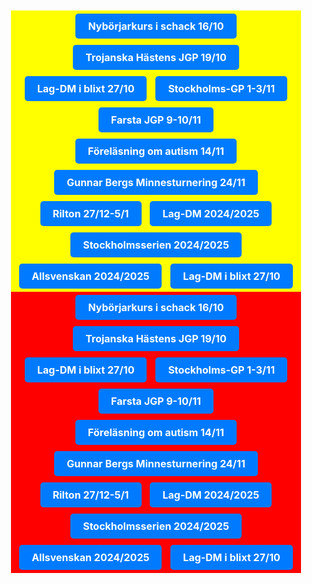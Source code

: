 <style>
	.button {
		display: inline-block;
		padding: 10px 20px; 
		margin:5px;
		font-size: 16px;
		font-weight: bold;
		text-align: center;
		color: white;
		background-color: #007BFF;
		border: none;
		border-radius: 5px;
		text-decoration: none;
		cursor: pointer;
		transition: background-color 0.2s;
	}

	.button:hover {
		background-color: red;
	}

	.container {
		display: flex;
		flex-wrap: wrap;
		padding: 10px 20px;
	}

	.box {
		flex: 1 1 50%;
		text-align: center;
		background-color: #f0f0f0;
	}

	@media (max-width: 1000px) {.box {flex: 1 1 100%;}}

</style>

<div class="container">
	<div class="box" style="background-color:yellow">
		<a class="button" href="https://www.stockholmsschack.se/inbjudan-nyborjarkurs-i-schack-hosten-2024/" >Nybörjarkurs i schack 16/10</a>
		<a class="button" href="https://www.stockholmsschack.se/inbjudan-trojanska-hastens-host-jgp-2024/">Trojanska Hästens JGP 19/10</a>
		<a class="button" href="https://www.stockholmsschack.se/wp-content/uploads/2024/07/Inbjudan_Lag_DM_blixt_2024.pdf">Lag-DM i blixt 27/10</a>
		<a class="button" href="https://www.stockholmsschack.se/inbjudan-stockholms-gp-2024/">Stockholms-GP 1-3/11</a>
		<a class="button" href="https://www.stockholmsschack.se/inbjudan-farsta-jgp-2025">Farsta JGP 9-10/11</a>
		<a class="button" href="https://www.stockholmsschack.se/forelasning-om-autism/">Föreläsning om autism 14/11</a>
		<a class="button" href="https://www.stockholmsschack.se/inbjudan-gunnar-bergs-minnesturnering-2024/">Gunnar Bergs Minnesturnering 24/11</a>
		<a class="button" href="https://www.stockholmsschack.se/inbjudan-rilton-2024-2025/">Rilton 27/12-5/1</a>
		<a class="button" href="https://member.schack.se/ShowTournamentServlet?id=14558">Lag-DM 2024/2025</a>
		<a class="button" href="https://member.schack.se/ShowTournamentServlet?id=14743">Stockholmsserien 2024/2025</a>
		<a class="button" href="https://member.schack.se/ShowTournamentServlet?id=14250">Allsvenskan 2024/2025</a>
		<a class="button" href="https://www.stockholmsschack.se/wp-content/uploads/2024/07/Inbjudan_Lag_DM_blixt_2024.pdf">Lag-DM i blixt 27/10</a>
	</div>
	<div class="box" style="background-color:red">
		<a class="button" href="https://www.stockholmsschack.se/inbjudan-nyborjarkurs-i-schack-hosten-2024/" >Nybörjarkurs i schack 16/10</a>
		<a class="button" href="https://www.stockholmsschack.se/inbjudan-trojanska-hastens-host-jgp-2024/">Trojanska Hästens JGP 19/10</a>
		<a class="button" href="https://www.stockholmsschack.se/wp-content/uploads/2024/07/Inbjudan_Lag_DM_blixt_2024.pdf">Lag-DM i blixt 27/10</a>
		<a class="button" href="https://www.stockholmsschack.se/inbjudan-stockholms-gp-2024/">Stockholms-GP 1-3/11</a>
		<a class="button" href="https://www.stockholmsschack.se/inbjudan-farsta-jgp-2025">Farsta JGP 9-10/11</a>
		<a class="button" href="https://www.stockholmsschack.se/forelasning-om-autism/">Föreläsning om autism 14/11</a>
		<a class="button" href="https://www.stockholmsschack.se/inbjudan-gunnar-bergs-minnesturnering-2024/">Gunnar Bergs Minnesturnering 24/11</a>
		<a class="button" href="https://www.stockholmsschack.se/inbjudan-rilton-2024-2025/">Rilton 27/12-5/1</a>
		<a class="button" href="https://member.schack.se/ShowTournamentServlet?id=14558">Lag-DM 2024/2025</a>
		<a class="button" href="https://member.schack.se/ShowTournamentServlet?id=14743">Stockholmsserien 2024/2025</a>
		<a class="button" href="https://member.schack.se/ShowTournamentServlet?id=14250">Allsvenskan 2024/2025</a>
		<a class="button" href="https://www.stockholmsschack.se/wp-content/uploads/2024/07/Inbjudan_Lag_DM_blixt_2024.pdf">Lag-DM i blixt 27/10</a>
	</div>
</div>
